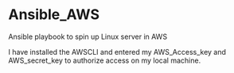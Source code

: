# Ansible_AWS
Ansible playbook to spin up Linux server in AWS 

I have installed the AWSCLI and entered my AWS_Access_key and AWS_secret_key to authorize access on my local machine.
